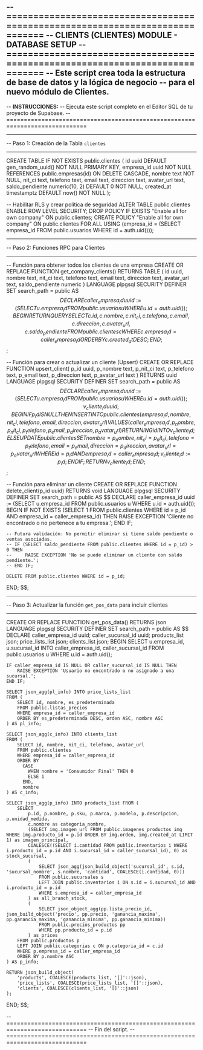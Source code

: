 -- =============================================================================
-- CLIENTS (CLIENTES) MODULE - DATABASE SETUP
-- =============================================================================
-- Este script crea toda la estructura de base de datos y la lógica de negocio
-- para el nuevo módulo de Clientes.
--
-- **INSTRUCCIONES:**
-- Ejecuta este script completo en el Editor SQL de tu proyecto de Supabase.
-- =============================================================================

-- -----------------------------------------------------------------------------
-- Paso 1: Creación de la Tabla `clientes`
-- -----------------------------------------------------------------------------
CREATE TABLE IF NOT EXISTS public.clientes (
    id uuid DEFAULT gen_random_uuid() NOT NULL PRIMARY KEY,
    empresa_id uuid NOT NULL REFERENCES public.empresas(id) ON DELETE CASCADE,
    nombre text NOT NULL,
    nit_ci text,
    telefono text,
    email text,
    direccion text,
    avatar_url text,
    saldo_pendiente numeric(10, 2) DEFAULT 0 NOT NULL,
    created_at timestamptz DEFAULT now() NOT NULL
);

-- Habilitar RLS y crear política de seguridad
ALTER TABLE public.clientes ENABLE ROW LEVEL SECURITY;
DROP POLICY IF EXISTS "Enable all for own company" ON public.clientes;
CREATE POLICY "Enable all for own company" ON public.clientes
FOR ALL USING (empresa_id = (SELECT empresa_id FROM public.usuarios WHERE id = auth.uid()));


-- -----------------------------------------------------------------------------
-- Paso 2: Funciones RPC para Clientes
-- -----------------------------------------------------------------------------

-- Función para obtener todos los clientes de una empresa
CREATE OR REPLACE FUNCTION get_company_clients()
RETURNS TABLE (
    id uuid,
    nombre text,
    nit_ci text,
    telefono text,
    email text,
    direccion text,
    avatar_url text,
    saldo_pendiente numeric
)
LANGUAGE plpgsql
SECURITY DEFINER
SET search_path = public
AS $$
DECLARE
    caller_empresa_id uuid := (SELECT u.empresa_id FROM public.usuarios u WHERE u.id = auth.uid());
BEGIN
    RETURN QUERY
    SELECT
        c.id, c.nombre, c.nit_ci, c.telefono, c.email, c.direccion, c.avatar_url, c.saldo_pendiente
    FROM
        public.clientes c
    WHERE
        c.empresa_id = caller_empresa_id
    ORDER BY
        c.created_at DESC;
END;
$$;


-- Función para crear o actualizar un cliente (Upsert)
CREATE OR REPLACE FUNCTION upsert_client(
    p_id uuid,
    p_nombre text,
    p_nit_ci text,
    p_telefono text,
    p_email text,
    p_direccion text,
    p_avatar_url text
)
RETURNS uuid
LANGUAGE plpgsql
SECURITY DEFINER
SET search_path = public
AS $$
DECLARE
    caller_empresa_id uuid := (SELECT u.empresa_id FROM public.usuarios u WHERE u.id = auth.uid());
    v_cliente_id uuid;
BEGIN
    IF p_id IS NULL THEN
        INSERT INTO public.clientes(empresa_id, nombre, nit_ci, telefono, email, direccion, avatar_url)
        VALUES (caller_empresa_id, p_nombre, p_nit_ci, p_telefono, p_email, p_direccion, p_avatar_url)
        RETURNING id INTO v_cliente_id;
    ELSE
        UPDATE public.clientes
        SET
            nombre = p_nombre,
            nit_ci = p_nit_ci,
            telefono = p_telefono,
            email = p_email,
            direccion = p_direccion,
            avatar_url = p_avatar_url
        WHERE id = p_id AND empresa_id = caller_empresa_id;
        v_cliente_id := p_id;
    END IF;
    RETURN v_cliente_id;
END;
$$;

-- Función para eliminar un cliente
CREATE OR REPLACE FUNCTION delete_client(p_id uuid)
RETURNS void
LANGUAGE plpgsql
SECURITY DEFINER
SET search_path = public
AS $$
DECLARE
    caller_empresa_id uuid := (SELECT u.empresa_id FROM public.usuarios u WHERE u.id = auth.uid());
BEGIN
    IF NOT EXISTS (SELECT 1 FROM public.clientes WHERE id = p_id AND empresa_id = caller_empresa_id) THEN
        RAISE EXCEPTION 'Cliente no encontrado o no pertenece a tu empresa.';
    END IF;

    -- Futura validación: No permitir eliminar si tiene saldo pendiente o ventas asociadas.
    -- IF (SELECT saldo_pendiente FROM public.clientes WHERE id = p_id) > 0 THEN
    --     RAISE EXCEPTION 'No se puede eliminar un cliente con saldo pendiente.';
    -- END IF;

    DELETE FROM public.clientes WHERE id = p_id;
END;
$$;


-- -----------------------------------------------------------------------------
-- Paso 3: Actualizar la función `get_pos_data` para incluir clientes
-- -----------------------------------------------------------------------------
CREATE OR REPLACE FUNCTION get_pos_data()
RETURNS json
LANGUAGE plpgsql
SECURITY DEFINER
SET search_path = public
AS $$
DECLARE
    caller_empresa_id uuid;
    caller_sucursal_id uuid;
    products_list json;
    price_lists_list json;
    clients_list json;
BEGIN
    SELECT u.empresa_id, u.sucursal_id INTO caller_empresa_id, caller_sucursal_id
    FROM public.usuarios u WHERE u.id = auth.uid();

    IF caller_empresa_id IS NULL OR caller_sucursal_id IS NULL THEN
        RAISE EXCEPTION 'Usuario no encontrado o no asignado a una sucursal.';
    END IF;

    SELECT json_agg(pl_info) INTO price_lists_list
    FROM (
        SELECT id, nombre, es_predeterminada
        FROM public.listas_precios
        WHERE empresa_id = caller_empresa_id
        ORDER BY es_predeterminada DESC, orden ASC, nombre ASC
    ) AS pl_info;

    SELECT json_agg(c_info) INTO clients_list
    FROM (
        SELECT id, nombre, nit_ci, telefono, avatar_url
        FROM public.clientes
        WHERE empresa_id = caller_empresa_id
        ORDER BY
          CASE
            WHEN nombre = 'Consumidor Final' THEN 0
            ELSE 1
          END,
          nombre
    ) AS c_info;

    SELECT json_agg(p_info) INTO products_list FROM (
        SELECT
            p.id, p.nombre, p.sku, p.marca, p.modelo, p.descripcion, p.unidad_medida,
            c.nombre as categoria_nombre,
            (SELECT img.imagen_url FROM public.imagenes_productos img WHERE img.producto_id = p.id ORDER BY img.orden, img.created_at LIMIT 1) as imagen_principal,
            COALESCE((SELECT i.cantidad FROM public.inventarios i WHERE i.producto_id = p.id AND i.sucursal_id = caller_sucursal_id), 0) as stock_sucursal,
            (
                SELECT json_agg(json_build_object('sucursal_id', s.id, 'sucursal_nombre', s.nombre, 'cantidad', COALESCE(i.cantidad, 0)))
                FROM public.sucursales s
                LEFT JOIN public.inventarios i ON s.id = i.sucursal_id AND i.producto_id = p.id
                WHERE s.empresa_id = caller_empresa_id
            ) as all_branch_stock,
            (
                SELECT json_object_agg(pp.lista_precio_id, json_build_object('precio', pp.precio, 'ganancia_maxima', pp.ganancia_maxima, 'ganancia_minima', pp.ganancia_minima))
                FROM public.precios_productos pp
                WHERE pp.producto_id = p.id
            ) as prices
        FROM public.productos p
        LEFT JOIN public.categorias c ON p.categoria_id = c.id
        WHERE p.empresa_id = caller_empresa_id
        ORDER BY p.nombre ASC
    ) AS p_info;

    RETURN json_build_object(
        'products', COALESCE(products_list, '[]'::json),
        'price_lists', COALESCE(price_lists_list, '[]'::json),
        'clients', COALESCE(clients_list, '[]'::json)
    );
END;
$$;


-- =============================================================================
-- Fin del script.
-- =============================================================================